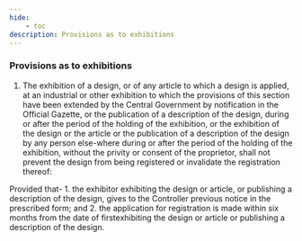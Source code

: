 ```yaml
---
hide:
    - toc
description: Provisions as to exhibitions
---
```


### Provisions as to exhibitions

1. The exhibition of a design, or of any article to which a design is applied, at an industrial or other exhibition to which the provisions of this section have been extended by the Central Government by notification in the Official Gazette, or the publication of a description of the design, during or after the period of the holding of the exhibition, or the exhibition of the design or the article or the publication of a description of the design by any person else-where during or after the period of the holding of the exhibition, without the privity or consent of the proprietor, shall not prevent the design from being registered or invalidate the registration thereof:
</p>
Provided that-
    1. the exhibitor exhibiting the design or article, or publishing a description of the design, gives to the Controller previous notice in the prescribed form; and
    2. the application for registration is made within six months from the date of firstexhibiting the design or article or publishing a description of the design.